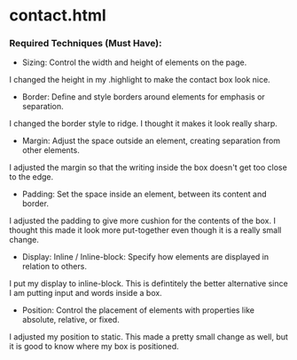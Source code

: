 # contact.html

### **Required Techniques (Must Have):**

- Sizing: Control the width and height of elements on the page.

I changed the height in my .highlight to make the contact box look nice.

- Border: Define and style borders around elements for emphasis or separation.

I changed the border style to ridge. I thought it makes it look really sharp.

- Margin: Adjust the space outside an element, creating separation from other elements.

I adjusted the margin so that the writing inside the box doesn't get too close to the edge. 

- Padding: Set the space inside an element, between its content and border.

I adjusted the padding to give more cushion for the contents of the box. I thought this made it look more put-together even though it is a really small change.

- Display: Inline / Inline-block:  Specify how elements are displayed in relation to others.

I put my display to inline-block. This is defintitely the better alternative since I am putting input and words inside a box.

- Position: Control the placement of elements with properties like absolute, relative, or fixed.

I adjusted my position to static. This made a pretty small change as well, but it is good to know where my box is positioned.